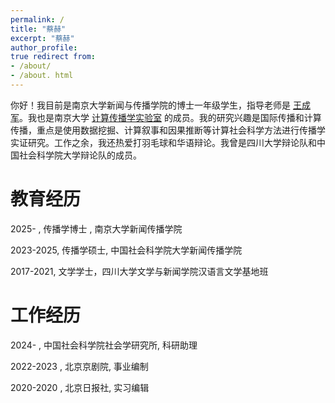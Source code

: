 ```yaml
---
permalink: / 
title: "蔡赫" 
excerpt: "蔡赫" 
author_profile: 
true redirect from:
- /about/
- /about. html
---
```


你好！我目前是南京大学新闻与传播学院的博士一年级学生，指导老师是 [王成军](https://chengjunwang.com/#about)。我也是南京大学 [计算传播学实验室](https://chengjun.github.io/socrateslab/) 的成员。我的研究兴趣是国际传播和计算传播，重点是使用数据挖掘、计算叙事和因果推断等计算社会科学方法进行传播学实证研究。工作之余，我还热爱打羽毛球和华语辩论。我曾是四川大学辩论队和中国社会科学院大学辩论队的成员。


教育经历
======
2025- , 传播学博士 , 南京大学新闻传播学院

2023-2025, 传播学硕士, 中国社会科学院大学新闻传播学院

2017-2021, 文学学士，四川大学文学与新闻学院汉语言文学基地班

工作经历
======
2024- , 中国社会科学院社会学研究所, 科研助理

2022-2023 , 北京京剧院, 事业编制

2020-2020 , 北京日报社, 实习编辑
